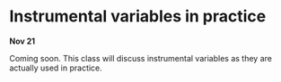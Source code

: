 
# Instrumental variables in practice

**Nov 21**

Coming soon. This class will discuss instrumental variables as they are actually used in practice.
